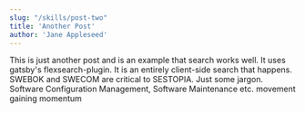 ```yaml
---
slug: "/skills/post-two"
title: 'Another Post'
author: 'Jane Appleseed'
---
```


This is just another post and is an example that search works well. It uses gatsby's flexsearch-plugin. It is an entirely client-side search that happens. SWEBOK and SWECOM are critical to SESTOPIA. Just some jargon. Software Configuration Management, Software Maintenance etc. movement gaining momentum